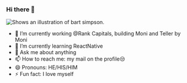 ### Hi there 👋

<picture>
  <source media="(prefers-color-scheme: dark)" srcset="https://c4.wallpaperflare.com/wallpaper/62/930/487/bart-face-art-illust-wallpaper-preview.jpg">
  <source media="(prefers-color-scheme: light)" srcset="https://upload.wikimedia.org/wikipedia/en/thumb/a/aa/Bart_Simpson_200px.png/170px-Bart_Simpson_200px.png">
  <img alt="Shows an illustration of bart simpson." >
</picture>

- 🔭 I’m currently working @Rank Capitals, building Moni and Teller by Moni
- 🌱 I’m currently learning ReactNative
- 💬 Ask me about anything 
- 📫 How to reach me: my mail on the profile😒
- 😄 Pronouns: HE/HIS/HIM
- ⚡ Fun fact: I love myself

<!--
**Danzo-bit/Danzo-bit** is a ✨ _special_ ✨ repository because its `README.md` (this file) appears on your GitHub profile.

Here are some ideas to get you started:

- 🔭 I’m currently working on ...
- 🌱 I’m currently learning ...
- 👯 I’m looking to collaborate on ...
- 🤔 I’m looking for help with ...
- 💬 Ask me about ...
- 📫 How to reach me: ...
- 😄 Pronouns: ...
- ⚡ Fun fact: ...
-->
